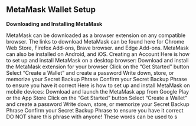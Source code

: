 

## MetaMask Wallet Setup

<b>Downloading and Installing MetaMask</b>

MetaMask can be downloaded as a browser extension on any compatible browser.
The links to download MetaMask can be found here for Chrome Web Store, Firefox Add-ons, Brave browser. and Edge Add-ons.
MetaMask can also be installed on Android, and iOS.
Creating an Account
Here is how to set up and install MetaMask on a desktop browser:
Download and install the MetaMask extension for your browser
Click on the “Get Started” button
Select “Create a Wallet” and create a password
Write down, store, or memorize your Secret Backup Phrase
Confirm your Secret Backup Phrase to ensure you have it correct
Here is how to set up and install MetaMask on mobile devices:
Download and launch the MetaMask app from Google Play or the App Store
Click on the “Get Started” button
Select “Create a Wallet” and create a password
Write down, store, or memorize your Secret Backup Phrase
Confirm your Secret Backup Phrase to ensure you have it correct
DO NOT share this phrase with anyone! These words can be used to s


